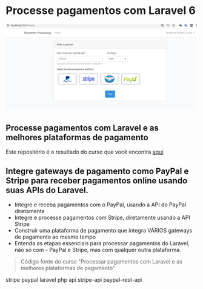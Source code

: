 # Processe pagamentos com Laravel 6

<p align="center"><img src="20201127104130.png"></p>

## Processe pagamentos com Laravel e as melhores plataformas de pagamento
Este repositório é o resultado do curso que você encontra [aqui](https://www.udemy.com/course/procesa-pagos-en-linea-con-laravel-y-pasarelas-de-pagos-paypal-stripe/?referralCode=23F6FEDB611DEF416097).

## Integre gateways de pagamento como PayPal e Stripe para receber pagamentos online usando suas APIs do Laravel.

- Integre e receba pagamentos com o PayPal, usando a API do PayPal diretamente
- Integre e processe pagamentos com Stripe, diretamente usando a API Stripe
- Construir uma plataforma de pagamento que integra VÁRIOS gateways de pagamento ao mesmo tempo
- Entenda as etapas essenciais para processar pagamentos do Laravel, não só com - PayPal e Stripe, mas com qualquer outra plataforma.


> Código fonte do curso "Processar pagamentos com Laravel e as melhores plataformas de pagamento"


stripe paypal laravel php api stripe-api paypal-rest-api